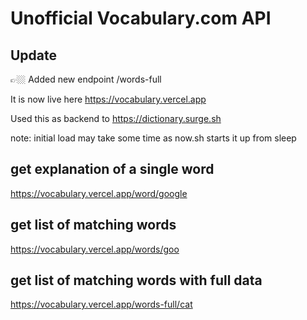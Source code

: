 # Unofficial Vocabulary.com API

## Update
👉🏼 Added new endpoint /words-full

It is now live here https://vocabulary.vercel.app

Used this as backend to https://dictionary.surge.sh

note: initial load may take some time as now.sh starts it up from sleep


## get explanation of a single word

https://vocabulary.vercel.app/word/google

## get list of matching words

https://vocabulary.vercel.app/words/goo

## get list of matching words with full data

https://vocabulary.vercel.app/words-full/cat


